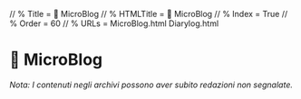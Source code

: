 // % Title = 📒 MicroBlog
// % HTMLTitle = <span class="twa twa-ledger twa-📒"><span>📒</span></span> MicroBlog
// % Index = True
// % Order = 60
// % URLs = MicroBlog.html Diarylog.html

# <span class="twa twa-ledger twa-📒"><span>📒</span></span> MicroBlog

_Nota: I contenuti negli archivi possono aver subito redazioni non segnalate._

<div><staticoso:Category:MicroBlog></div>
